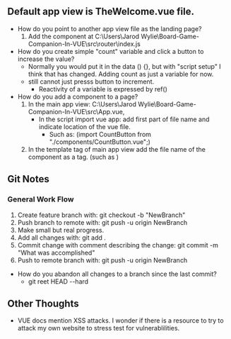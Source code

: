 ## Default app view is TheWelcome.vue file.
- How do you point to another app view file as the landing page?
    1.  Add the component at C:\Users\Jarod Wylie\Board-Game-Companion-In-VUE\src\router\index.js
- How do you create simple "count" variable and click a button to increase the value?
    - Normally you would put it in the data () {}, but with "script setup" I think that has changed. Adding count as just a variable for now.
    - still cannot just presss button to increment.
        - Reactivity of a variable is expressed by ref()
- How do you add a component to a page?
    1. In the main app view: C:\Users\Jarod Wylie\Board-Game-Companion-In-VUE\src\App.vue,
        - In the script import vue app: add first part of file name and indicate location of the vue file.
            -  Such as: (import CountButton from "./components/CountButton.vue";)
    2. In the template tag of main app view add the file name of the component as a tag. (such as <CountButton></CountButton>)
    

## Git Notes
### General Work Flow
1. Create feature branch with: git checkout -b "NewBranch"
2. Push branch to remote with: git push -u origin NewBranch
2. Make small but real progress.
3. Add all changes with: git add .
4. Commit change with comment describing the change: git commit -m "What was accomplished"
5. Push to remote branch with: git push -u origin NewBranch

- How do you abandon all changes to a branch since the last commit?
    - git reet HEAD --hard




## Other Thoughts
- VUE docs mention XSS attacks. I wonder if there is a resource to try to attack my own website to stress test for vulnerablilities.